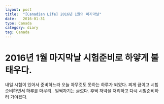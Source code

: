 ```yaml
---
layout: post
title:  "[Canadian Life] 2016년 1월의 마지막날"
date:   2016-01-31
type: Canada
category: diary
tag: Canada
---
```


# 2016년 1월 마지막날 시험준비로 하얗게 불태우다.

내일 시험이 있어서 준비하느라 오늘 아무것도 못하는 하루가 되었다. 찌게 끓이고 시험준비하면서 하루를 마무리.. 일찍자기는 글렀다. 후딱 저녁을 처리하고 다시 시험준비하러 가야겠다.